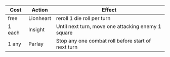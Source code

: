 | Cost | Action | Effect |
| --------- | ------ | ------ |
| free | Lionheart | reroll 1 die roll per turn |
| 1 each | Insight | Until next turn, move one attacking enemy 1 square |
| 1 any | Parlay | Stop any one combat roll before start of next turn |